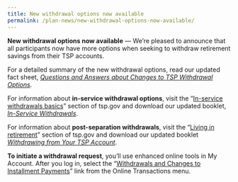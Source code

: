 ```yaml
---
title: New withdrawal options now available
permalink: /plan-news/new-withdrawal-options-now-available/
---
```

**New withdrawal options now available** &#8212; We’re pleased to announce that all participants now have more options when seeking to withdraw retirement savings from their TSP accounts.

For a detailed summary of the new withdrawal options, read our updated fact sheet, _[Questions and Answers about Changes to TSP Withdrawal Options](/publications/tspfs10.pdf)_.

For information about **in-service withdrawal options**, visit the “[In-service withdrawals basics](/in-service-withdrawal-basics/)” section of tsp.gov and download our updated booklet, _[In-Service Withdrawals](/publications/tspbk12.pdf)_.

For information about **post-separation withdrawals**, visit the “[Living in retirement](/living-in-retirement/)” section of tsp.gov and download our updated booklet _[Withdrawing from Your TSP Account](/publications/tspbk02.pdf)_.

**To initiate a withdrawal request**, you’ll use enhanced online tools in My Account. After you log in, select the “[Withdrawals and Changes to Installment Payments](https://www.tsp.gov/tsp/addlWithdrawals.do?subaction=wdMenu&_name=wd)” link from the Online Transactions menu.
